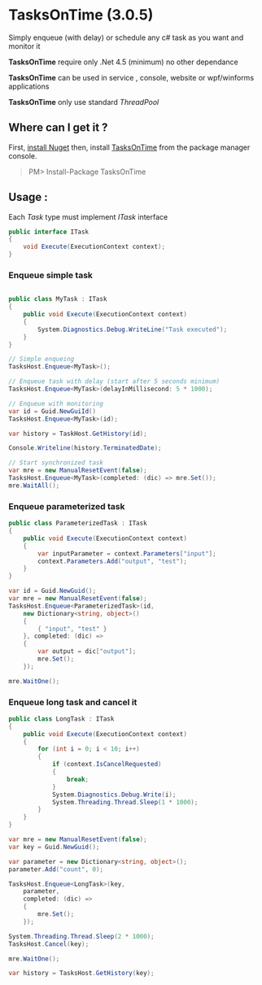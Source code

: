 # TasksOnTime (3.0.5)
Simply enqueue (with delay) or schedule any c# task as you want and monitor it

**TasksOnTime** require only .Net 4.5 (minimum) no other dependance

**TasksOnTime** can be used in service , console, website or wpf/winforms applications

**TasksOnTime** only use standard *ThreadPool*

## Where can I get it ?

First, [install Nuget](http://docs.nuget.org/docs/start-here/installing-nuget) then, install [TasksOnTime](http://www.nuget.org/packages/tasksontime) from the package manager console.

> PM> Install-Package TasksOnTime 

## Usage :

Each *Task* type must implement *ITask* interface

```c#
public interface ITask 
{
    void Execute(ExecutionContext context);
}

```

### Enqueue simple task
```c#

public class MyTask : ITask
{
    public void Execute(ExecutionContext context)
    {
        System.Diagnostics.Debug.WriteLine("Task executed");
    }
}

// Simple enqueing
TasksHost.Enqueue<MyTask>();

// Enqueue task with delay (start after 5 seconds minimum)
TasksHost.Enqueue<MyTask>(delayInMillisecond: 5 * 1000);

// Enqueue with monitoring
var id = Guid.NewGuiId()
TasksHost.Enqueue<MyTask>(id);

var history = TaskHost.GetHistory(id);

Console.Writeline(history.TerminatedDate);

// Start synchronized task
var mre = new ManualResetEvent(false);
TasksHost.Enqueue<MyTask>(completed: (dic) => mre.Set());
mre.WaitAll();
```

### Enqueue parameterized task
```c#
public class ParameterizedTask : ITask
{
    public void Execute(ExecutionContext context)
    {
        var inputParameter = context.Parameters["input"];
        context.Parameters.Add("output", "test");
    }
}

var id = Guid.NewGuid();
var mre = new ManualResetEvent(false);
TasksHost.Enqueue<ParameterizedTask>(id,
    new Dictionary<string, object>()
    {
        { "input", "test" }
    }, completed: (dic) =>
    {
        var output = dic["output"];
        mre.Set();
    });

mre.WaitOne();
```

### Enqueue long task and cancel it
```c#
public class LongTask : ITask
{
    public void Execute(ExecutionContext context)
	{
		for (int i = 0; i < 10; i++)
		{
            if (context.IsCancelRequested)
            {
                break;
            }
            System.Diagnostics.Debug.Write(i);
			System.Threading.Thread.Sleep(1 * 1000);
        }
	}
}

var mre = new ManualResetEvent(false);
var key = Guid.NewGuid();

var parameter = new Dictionary<string, object>();
parameter.Add("count", 0);

TasksHost.Enqueue<LongTask>(key,
    parameter,
	completed: (dic) =>
	{
		mre.Set();
	});

System.Threading.Thread.Sleep(2 * 1000);
TasksHost.Cancel(key);

mre.WaitOne();

var history = TasksHost.GetHistory(key);
```

